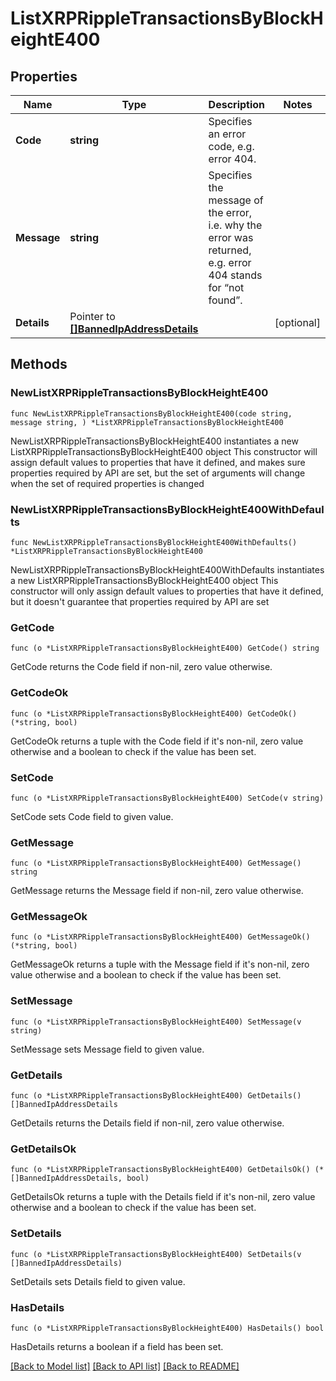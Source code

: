 # ListXRPRippleTransactionsByBlockHeightE400

## Properties

Name | Type | Description | Notes
------------ | ------------- | ------------- | -------------
**Code** | **string** | Specifies an error code, e.g. error 404. | 
**Message** | **string** | Specifies the message of the error, i.e. why the error was returned, e.g. error 404 stands for “not found”. | 
**Details** | Pointer to [**[]BannedIpAddressDetails**](BannedIpAddressDetails.md) |  | [optional] 

## Methods

### NewListXRPRippleTransactionsByBlockHeightE400

`func NewListXRPRippleTransactionsByBlockHeightE400(code string, message string, ) *ListXRPRippleTransactionsByBlockHeightE400`

NewListXRPRippleTransactionsByBlockHeightE400 instantiates a new ListXRPRippleTransactionsByBlockHeightE400 object
This constructor will assign default values to properties that have it defined,
and makes sure properties required by API are set, but the set of arguments
will change when the set of required properties is changed

### NewListXRPRippleTransactionsByBlockHeightE400WithDefaults

`func NewListXRPRippleTransactionsByBlockHeightE400WithDefaults() *ListXRPRippleTransactionsByBlockHeightE400`

NewListXRPRippleTransactionsByBlockHeightE400WithDefaults instantiates a new ListXRPRippleTransactionsByBlockHeightE400 object
This constructor will only assign default values to properties that have it defined,
but it doesn't guarantee that properties required by API are set

### GetCode

`func (o *ListXRPRippleTransactionsByBlockHeightE400) GetCode() string`

GetCode returns the Code field if non-nil, zero value otherwise.

### GetCodeOk

`func (o *ListXRPRippleTransactionsByBlockHeightE400) GetCodeOk() (*string, bool)`

GetCodeOk returns a tuple with the Code field if it's non-nil, zero value otherwise
and a boolean to check if the value has been set.

### SetCode

`func (o *ListXRPRippleTransactionsByBlockHeightE400) SetCode(v string)`

SetCode sets Code field to given value.


### GetMessage

`func (o *ListXRPRippleTransactionsByBlockHeightE400) GetMessage() string`

GetMessage returns the Message field if non-nil, zero value otherwise.

### GetMessageOk

`func (o *ListXRPRippleTransactionsByBlockHeightE400) GetMessageOk() (*string, bool)`

GetMessageOk returns a tuple with the Message field if it's non-nil, zero value otherwise
and a boolean to check if the value has been set.

### SetMessage

`func (o *ListXRPRippleTransactionsByBlockHeightE400) SetMessage(v string)`

SetMessage sets Message field to given value.


### GetDetails

`func (o *ListXRPRippleTransactionsByBlockHeightE400) GetDetails() []BannedIpAddressDetails`

GetDetails returns the Details field if non-nil, zero value otherwise.

### GetDetailsOk

`func (o *ListXRPRippleTransactionsByBlockHeightE400) GetDetailsOk() (*[]BannedIpAddressDetails, bool)`

GetDetailsOk returns a tuple with the Details field if it's non-nil, zero value otherwise
and a boolean to check if the value has been set.

### SetDetails

`func (o *ListXRPRippleTransactionsByBlockHeightE400) SetDetails(v []BannedIpAddressDetails)`

SetDetails sets Details field to given value.

### HasDetails

`func (o *ListXRPRippleTransactionsByBlockHeightE400) HasDetails() bool`

HasDetails returns a boolean if a field has been set.


[[Back to Model list]](../README.md#documentation-for-models) [[Back to API list]](../README.md#documentation-for-api-endpoints) [[Back to README]](../README.md)


